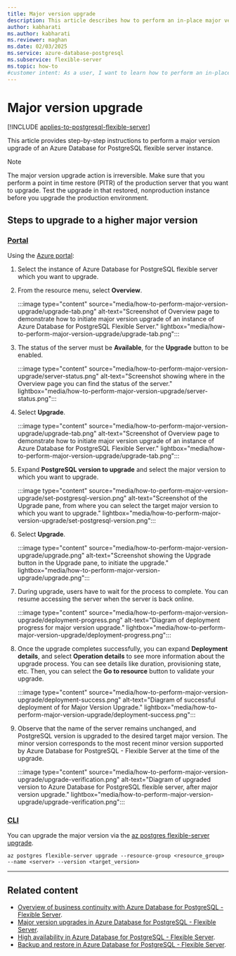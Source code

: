```yaml
---
title: Major version upgrade
description: This article describes how to perform an in-place major version upgrade of an Azure Database for PostgreSQL flexible server.
author: kabharati
ms.author: kabharati
ms.reviewer: maghan
ms.date: 02/03/2025
ms.service: azure-database-postgresql
ms.subservice: flexible-server
ms.topic: how-to
#customer intent: As a user, I want to learn how to perform an in-place major version upgrade of an Azure Database for PostgreSQL flexible server.
---
```


# Major version upgrade

[!INCLUDE [applies-to-postgresql-flexible-server](~/reusable-content/ce-skilling/azure/includes/postgresql/includes/applies-to-postgresql-flexible-server.md)]

This article provides step-by-step instructions to perform a major version upgrade of an Azure Database for PostgreSQL flexible server instance.

> [!NOTE]  
> The major version upgrade action is irreversible. Make sure that you perform a point in time restore (PITR) of the production server that you want to upgrade. Test the upgrade in that restored, nonproduction instance before you upgrade the production environment.

## Steps to upgrade to a higher major version

### [Portal](#tab/portal-major-version-upgrade)

Using the [Azure portal](https://portal.azure.com/):

1. Select the instance of Azure Database for PostgreSQL flexible server which you want to upgrade.

2. From the resource menu, select **Overview**.

   :::image type="content" source="media/how-to-perform-major-version-upgrade/upgrade-tab.png" alt-text="Screenshot of Overview page to demonstrate how to initiate major version upgrade of an instance of Azure Database for PostgreSQL Flexible Server." lightbox="media/how-to-perform-major-version-upgrade/upgrade-tab.png":::

3. The status of the server must be **Available**, for the **Upgrade** button to be enabled.

   :::image type="content" source="media/how-to-perform-major-version-upgrade/server-status.png" alt-text="Screenshot showing where in the Overview page you can find the status of the server." lightbox="media/how-to-perform-major-version-upgrade/server-status.png":::

4. Select **Upgrade**.

   :::image type="content" source="media/how-to-perform-major-version-upgrade/upgrade-tab.png" alt-text="Screenshot of Overview page to demonstrate how to initiate major version upgrade of an instance of Azure Database for PostgreSQL Flexible Server." lightbox="media/how-to-perform-major-version-upgrade/upgrade-tab.png":::

5. Expand **PostgreSQL version to upgrade** and select the major version to which you want to upgrade.

   :::image type="content" source="media/how-to-perform-major-version-upgrade/set-postgresql-version.png" alt-text="Screenshot of the Upgrade pane, from where you can select the target major version to which you want to upgrade." lightbox="media/how-to-perform-major-version-upgrade/set-postgresql-version.png"::: 

6. Select **Upgrade**.

   :::image type="content" source="media/how-to-perform-major-version-upgrade/upgrade.png" alt-text="Screenshot showing the Upgrade button in the Upgrade pane, to initiate the upgrade." lightbox="media/how-to-perform-major-version-upgrade/upgrade.png"::: 

7. During upgrade, users have to wait for the process to complete. You can resume accessing the server when the server is back online.

   :::image type="content" source="media/how-to-perform-major-version-upgrade/deployment-progress.png" alt-text="Diagram of deployment progress for major version upgrade." lightbox="media/how-to-perform-major-version-upgrade/deployment-progress.png":::

8. Once the upgrade completes successfully, you can expand **Deployment details**, and select **Operation details** to see more information about the upgrade process. You can see details like duration, provisioning state, etc. Then, you can select the **Go to resource** button to validate your upgrade.

   :::image type="content" source="media/how-to-perform-major-version-upgrade/deployment-success.png" alt-text="Diagram of successful deployment of for Major Version Upgrade." lightbox="media/how-to-perform-major-version-upgrade/deployment-success.png":::
 
9. Observe that the name of the server remains unchanged, and PostgreSQL version is upgraded to the desired target major version. The minor version corresponds to the most recent minor version supported by Azure Database for PostgreSQL - Flexible Server at the time of the upgrade.

   :::image type="content" source="media/how-to-perform-major-version-upgrade/upgrade-verification.png" alt-text="Diagram of upgraded version to Azure Database for PostgreSQL flexible server, after major version upgrade." lightbox="media/how-to-perform-major-version-upgrade/upgrade-verification.png":::

### [CLI](#tab/cli-major-version-upgrade)

You can upgrade the major version via the [az postgres flexible-server upgrade](/cli/azure/postgres/flexible-server#az-postgres-flexible-server-upgrade).

```azurecli-interactive
az postgres flexible-server upgrade --resource-group <resource_group> --name <server> --version <target_version>
```

---

## Related content

- [Overview of business continuity with Azure Database for PostgreSQL - Flexible Server](concepts-business-continuity.md).
- [Major version upgrades in Azure Database for PostgreSQL - Flexible Server](concepts-major-version-upgrade.md).
- [High availability in Azure Database for PostgreSQL - Flexible Server](/azure/reliability/reliability-postgresql-flexible-server).
- [Backup and restore in Azure Database for PostgreSQL - Flexible Server](concepts-backup-restore.md).
